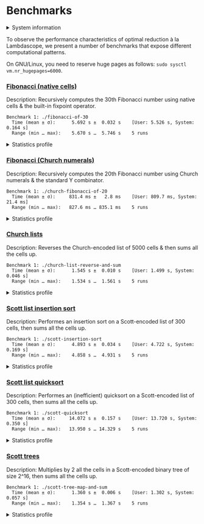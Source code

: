 # Benchmarks

<details>
<summary>System information</summary>

```
                          ./+o+-       etiams@etiams
                  yyyyy- -yyyyyy+      OS: Ubuntu 24.04 noble
               ://+//////-yyyyyyo      Kernel: x86_64 Linux 6.8.0-60-generic
           .++ .:/++++++/-.+sss/`      Uptime: 16m
         .:++o:  /++++++++/:--:/-      Packages: 2799
        o:+o+:++.`..```.-/oo+++++/     Shell: bash 5.2.21
       .:+o:+o/.          `+sssoo+/    Resolution: 3840x2400
  .++/+:+oo+o:`             /sssooo.   DE: GNOME 46.7
 /+++//+:`oo+o               /::--:.   WM: Mutter
 \+/+o+++`o++o               ++////.   WM Theme: Adwaita
  .++.o+++oo+:`             /dddhhh.   GTK Theme: Yaru-red [GTK2/3]
       .+.o+oo:.          `oddhhhh+    Icon Theme: Yaru-red
        \+.++o+o``-````.:ohdhhhhh+     Font: Ubuntu Sans Bold 11 @wght=700
         `:o+++ `ohhhhhhhhyo++os:      Disk: 389G / 484G (85%)
           .o:`.syhhhhhhh/.oo++o`      CPU: AMD Ryzen 9 5900HX with Radeon Graphics @ 16x 4.68GHz
               /osyyyyyyo++ooo+++/     GPU: AMD/ATI Cezanne [Radeon Vega Series / Radeon Vega Mobile Series]
                   ````` +oo+++o\:     RAM: 5849MiB / 15388MiB
                          `oo++.
```

</details>

To observe the performance characteristics of optimal reduction à la Lambdascope, we present a number of benchmarks that expose different computational patterns.

On GNU/Linux, you need to reserve huge pages as follows: `sudo sysctl vm.nr_hugepages=6000`.

### [Fibonacci (native cells)](benchmarks/fibonacci-of-30.c)

Description: Recursively computes the 30th Fibonacci number using native cells & the built-in fixpoint operator.

```
Benchmark 1: ./fibonacci-of-30
  Time (mean ± σ):      5.692 s ±  0.032 s    [User: 5.526 s, System: 0.164 s]
  Range (min … max):    5.670 s …  5.746 s    5 runs
```

<details>
<summary>Statistics profile</summary>

```
Annihilation interactions: 14098275
Commutation interactions: 97856077
Beta interactions: 4
Native function calls: 12948453
If-then-elses: 4870845
Total interactions: 129773654
Garbage collections: 2178278
Delimiter mergings: 1346239
Total graph rewrites: 133298171
```

</details>

### [Fibonacci (Church numerals)](benchmarks/church-fibonacci-of-20.c)

Description: Recursively computes the 20th Fibonacci number using Church numerals & the standard Y combinator.

```
Benchmark 1: ./church-fibonacci-of-20
  Time (mean ± σ):     831.4 ms ±   2.8 ms    [User: 809.7 ms, System: 21.4 ms]
  Range (min … max):   827.6 ms … 835.1 ms    5 runs
```

<details>
<summary>Statistics profile</summary>

```
Annihilation interactions: 7586392
Commutation interactions: 39982130
Beta interactions: 515068
Native function calls: 0
If-then-elses: 0
Total interactions: 48083590
Garbage collections: 2761986
Delimiter mergings: 1793785
Total graph rewrites: 52639361
```

</details>

### [Church lists](benchmarks/church-list-reverse-and-sum.c)

Description: Reverses the Church-encoded list of 5000 cells & then sums all the cells up.

```
Benchmark 1: ./church-list-reverse-and-sum
  Time (mean ± σ):      1.545 s ±  0.010 s    [User: 1.499 s, System: 0.046 s]
  Range (min … max):    1.534 s …  1.561 s    5 runs
```

<details>
<summary>Statistics profile</summary>

```
Annihilation interactions: 12557496
Commutation interactions: 100145014
Beta interactions: 45004
Native function calls: 10000
If-then-elses: 0
Total interactions: 112757514
Garbage collections: 5008
Delimiter mergings: 20004
Total graph rewrites: 112782526
```

</details>

### [Scott list insertion sort](benchmarks/scott-insertion-sort.c)

Description: Performes an insertion sort on a Scott-encoded list of 300 cells, then sums all the cells up.

```
Benchmark 1: ./scott-insertion-sort
  Time (mean ± σ):      4.893 s ±  0.034 s    [User: 4.722 s, System: 0.169 s]
  Range (min … max):    4.858 s …  4.931 s    5 runs
```

<details>
<summary>Statistics profile</summary>

```
Annihilation interactions: 46262799
Commutation interactions: 226477385
Beta interactions: 182717
Native function calls: 90300
If-then-elses: 44850
Total interactions: 273058051
Garbage collections: 18448303
Delimiter mergings: 14046148
Total graph rewrites: 305552502
```

</details>

### [Scott list quicksort](benchmarks/scott-quicksort.c)

Description: Performes an (inefficient) quicksort on a Scott-encoded list of 300 cells, then sums all the cells up.

```
Benchmark 1: ./scott-quicksort
  Time (mean ± σ):     14.072 s ±  0.157 s    [User: 13.720 s, System: 0.350 s]
  Range (min … max):   13.950 s … 14.329 s    5 runs
```

<details>
<summary>Statistics profile</summary>

```
Annihilation interactions: 102911646
Commutation interactions: 786540926
Beta interactions: 543927
Native function calls: 180000
If-then-elses: 89700
Total interactions: 890266199
Garbage collections: 45628908
Delimiter mergings: 122862734
Total graph rewrites: 1058757841
```

</details>

### [Scott trees](benchmarks/scott-tree-map-and-sum.c)

Description: Multiplies by 2 all the cells in a Scott-encoded binary tree of size 2^16, then sums all the cells up.

```
Benchmark 1: ./scott-tree-map-and-sum
  Time (mean ± σ):      1.360 s ±  0.006 s    [User: 1.302 s, System: 0.057 s]
  Range (min … max):    1.354 s …  1.367 s    5 runs
```

<details>
<summary>Statistics profile</summary>

```
Annihilation interactions: 11599716
Commutation interactions: 52854736
Beta interactions: 1048579
Native function calls: 262142
If-then-elses: 0
Total interactions: 65765173
Garbage collections: 4718425
Delimiter mergings: 1638252
Total graph rewrites: 72121850
```

</details>
